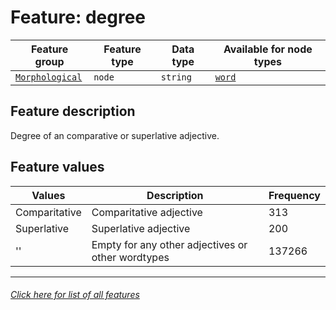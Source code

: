 # Feature: degree

Feature group | Feature type | Data type | Available for node types
---  | --- | --- | ---
[`Morphological`](home.md#morphological-features) | `node` | `string`  | [`word`](wordnodefeatures.md#readme)

## Feature description
Degree of an comparative or superlative adjective.

## Feature values

Values| Description | Frequency
--- | --- | ---
Comparitative | Comparitative adjective | 313
Superlative | Superlative adjective | 200
'' | Empty for any other adjectives or other wordtypes | 137266

---
###### [Click here for list of all features](home.md#readme)
